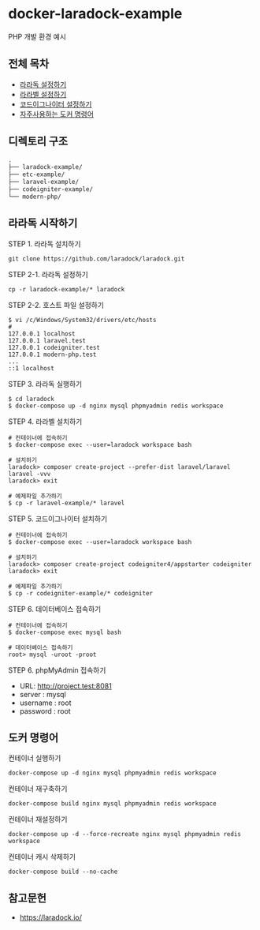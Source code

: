 # docker-laradock-example

PHP 개발 환경 예시

## 전체 목차

- [라라독 설정하기](LARADOCK.md)
- [라라벨 설정하기](LARAVEL.md)
- [코드이그나이터 설정하기](CODEIGNITER.md)
- [자주사용하는 도커 명령어](DOCKER.md)

## 디렉토리 구조

```txt
.
├── laradock-example/
├── etc-example/
├── laravel-example/
├── codeigniter-example/
└── modern-php/
```

## 라라독 시작하기

STEP 1. 라라독 설치하기

```shell
git clone https://github.com/laradock/laradock.git
```

STEP 2-1. 라라독 설정하기

```shell
cp -r laradock-example/* laradock
```

STEP 2-2. 호스트 파일 설정하기

```shell
$ vi /c/Windows/System32/drivers/etc/hosts
#
127.0.0.1 localhost
127.0.0.1 laravel.test
127.0.0.1 codeigniter.test
127.0.0.1 modern-php.test
...
::1 localhost
```

STEP 3. 라라독 실행하기

```shell
$ cd laradock
$ docker-compose up -d nginx mysql phpmyadmin redis workspace
```

STEP 4. 라라벨 설치하기

```shell
# 컨테이너에 접속하기
$ docker-compose exec --user=laradock workspace bash

# 설치하기
laradock> composer create-project --prefer-dist laravel/laravel laravel -vvv
laradock> exit

# 예제파일 추가하기
$ cp -r laravel-example/* laravel
```

STEP 5. 코드이그나이터 설치하기

```shell
# 컨테이너에 접속하기
$ docker-compose exec --user=laradock workspace bash

# 설치하기
laradock> composer create-project codeigniter4/appstarter codeigniter
laradock> exit

# 예제파일 추가하기
$ cp -r codeigniter-example/* codeigniter
```

STEP 6. 데이터베이스 접속하기

```shell
# 컨테이너에 접속하기
$ docker-compose exec mysql bash

# 데이터베이스 접속하기
root> mysql -uroot -proot
```

STEP 6. phpMyAdmin 접속하기

- URL: http://project.test:8081
- server : mysql
- username : root
- password : root

## 도커 명령어

컨테이너 실행하기

```shell
docker-compose up -d nginx mysql phpmyadmin redis workspace
```

컨테이너 재구축하기

```shell
docker-compose build nginx mysql phpmyadmin redis workspace
```

컨테이너 재설정하기

```shell
docker-compose up -d --force-recreate nginx mysql phpmyadmin redis workspace
```

컨테이너 캐시 삭제하기

```shell
docker-compose build --no-cache
```

## 참고문헌

- <https://laradock.io/>